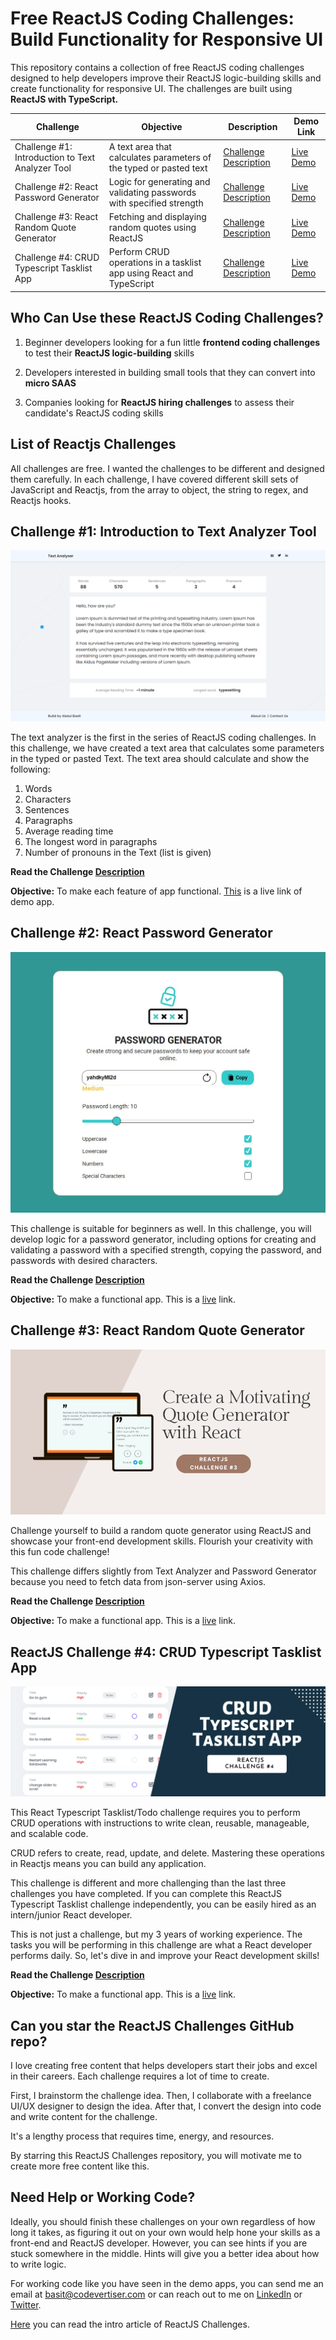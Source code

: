 # Free ReactJS Coding Challenges: Build Functionality for Responsive UI

This repository contains a collection of free ReactJS coding challenges designed to help developers improve their ReactJS logic-building skills and create functionality for responsive UI. The challenges are built using **ReactJS with TypeScript.**

| Challenge                                        | Objective                                                             | Description                                                                                       | Demo Link                                                        |
| ------------------------------------------------ | --------------------------------------------------------------------- | ------------------------------------------------------------------------------------------------- | ---------------------------------------------------------------- |
| Challenge #1: Introduction to Text Analyzer Tool | A text area that calculates parameters of the typed or pasted text    | [Challenge Description](https://www.codevertiser.com/reactjs-challenge-1-text-analyzer-tool/)     | [Live Demo](https://reactjs-text-analyzer.netlify.app/)          |
| Challenge #2: React Password Generator           | Logic for generating and validating passwords with specified strength | [Challenge Description](https://www.codevertiser.com/reactjs-challenge-2-password-generator/)     | [Live Demo](https://reactjs-password-generator.vercel.app/)      |
| Challenge #3: React Random Quote Generator       | Fetching and displaying random quotes using ReactJS                   | [Challenge Description](https://www.codevertiser.com/reactjs-challenge-3-random-quote-generator/) | [Live Demo](https://react-random-quote-application.netlify.app/) |
| Challenge #4: CRUD Typescript Tasklist App       | Perform CRUD operations in a tasklist app using React and TypeScript  | [Challenge Description](https://www.codevertiser.com/reactjs-challenge-4-crud-tasklist-app/)      | [Live Demo](https://react-tasklist.vercel.app)                   |

## Who Can Use these ReactJS Coding Challenges?

1. Beginner developers looking for a fun little **frontend coding challenges** to test their **ReactJS logic-building** skills

2. Developers interested in building small tools that they can convert into **micro SAAS**

3. Companies looking for **ReactJS hiring challenges** to assess their candidate's ReactJS coding skills

## List of Reactjs Challenges

All challenges are free. I wanted the challenges to be different and designed them carefully. In each challenge, I have covered different skill sets of JavaScript and Reactjs, from the array to object, the string to regex, and Reactjs hooks.

## Challenge #1: Introduction to Text Analyzer Tool

![text-analyzer-result.png](./assets/images/reactjs-text-analyzer-result.png)

The text analyzer is the first in the series of ReactJS coding challenges. In this challenge, we have created a text area that calculates some parameters in the typed or pasted Text. The text area should calculate and show the following:

1. Words
2. Characters
3. Sentences
4. Paragraphs
5. Average reading time
6. The longest word in paragraphs
7. Number of pronouns in the Text (list is given)

**Read the Challenge [Description](https://www.codevertiser.com/reactjs-challenge-1-text-analysis-tool/)**

**Objective:** To make each feature of app functional. [This](https://reactjs-text-analyzer.netlify.app/) is a live link of demo app.

## Challenge #2: React Password Generator

![reactjs password generator](./assets/images/react-random-password-generator.jpg)

This challenge is suitable for beginners as well. In this challenge, you will develop logic for a password generator, including options for creating and validating a password with a specified strength, copying the password, and passwords with desired characters.

**Read the Challenge [Description](https://www.codevertiser.com/reactjs-challenge-2-password-generator/)**

**Objective:** To make a functional app. This is a [live](https://reactjs-password-generator.vercel.app/) link.

## Challenge #3: React Random Quote Generator

![react random quote generator](./assets/images/react-random-quote-generator.png)

Challenge yourself to build a random quote generator using ReactJS and showcase your front-end development skills. Flourish your creativity with this fun code challenge!

This challenge differs slightly from Text Analyzer and Password Generator because you need to fetch data from json-server using Axios.

**Read the Challenge [Description](https://www.codevertiser.com/reactjs-challenge-3-random-quote-generator/)**

**Objective:** To make a functional app. This is a [live](https://react-random-quote-application.netlify.app/) link.

## ReactJS Challenge #4: CRUD Typescript Tasklist App

![react typescript todo list](./assets/images/react-typescript-todo-list.png)

This React Typescript Tasklist/Todo challenge requires you to perform CRUD operations with instructions to write clean, reusable, manageable, and scalable code.

CRUD refers to create, read, update, and delete. Mastering these operations in Reactjs means you can build any application.

This challenge is different and more challenging than the last three challenges you have completed. If you can complete this ReactJS Typescript Tasklist challenge independently, you can be easily hired as an intern/junior React developer.

This is not just a challenge, but my 3 years of working experience. The tasks you will be performing in this challenge are what a React developer performs daily. So, let's dive in and improve your React development skills!

**Read the Challenge [Description](https://www.codevertiser.com/reactjs-challenge-4-crud-tasklist-app/)**

**Objective:** To make a functional app. This is a [live](https://react-tasklist.vercel.app) link.

## Can you star the ReactJS Challenges GitHub repo?

I love creating free content that helps developers start their jobs and excel in their careers. Each challenge requires a lot of time to create.

First, I brainstorm the challenge idea. Then, I collaborate with a freelance UI/UX designer to design the idea. After that, I convert the design into code and write content for the challenge.

It's a lengthy process that requires time, energy, and resources.

By starring this ReactJS Challenges repository, you will motivate me to create more free content like this.

## Need Help or Working Code?

Ideally, you should finish these challenges on your own regardless of how long it takes, as figuring it out on your own would help hone your skills as a front-end and ReactJS developer. However, you can see hints if you are stuck somewhere in the middle. Hints will give you a better idea about how to write logic.

For working code like you have seen in the demo apps, you can send me an email at basit@codevertiser.com or can reach out to me on [LinkedIn](https://www.linkedin.com/in/abdulbasitprofile/) or [Twitter](https://twitter.com/Basit_Miyanji).

[Here](https://www.codevertiser.com/free-reactjs-coding-challenges-for-responsive-UI/) you can read the intro article of ReactJS Challenges.
